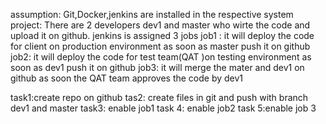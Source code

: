 assumption:
Git,Docker,jenkins are installed in the respective system
project:
There are 2 developers dev1 and master who wirte the code and upload it on github. jenkins is assigned 3 jobs 
job1 : it will deploy the code for client on production environment as soon as master push it on github
job2: it will deploy the code for test team(QAT )on testing  environment as soon as dev1 push it on github
job3: it will merge the mater and dev1 on github as soon the QAT team approves the code by dev1

task1:create repo on github
tas2: create files in git and push with branch dev1 and master
task3: enable job1
task 4: enable job2
task 5:enable job 3